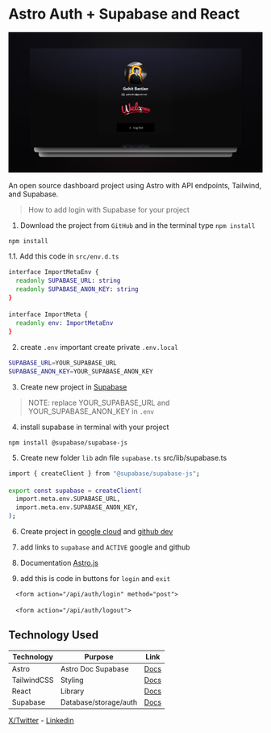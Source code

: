 # Astro Auth + Supabase and React 

<img width="1424" src="public/images/github/screenshot.jpg">

An open source dashboard project using Astro with API endpoints, Tailwind, and Supabase.

> How to add login with Supabase for your project

1. Download the project from `GitHub` and in the terminal type `npm install` 
```
npm install
```

1.1. Add this code in `src/env.d.ts`
```sh
interface ImportMetaEnv {
  readonly SUPABASE_URL: string
  readonly SUPABASE_ANON_KEY: string
}

interface ImportMeta {
  readonly env: ImportMetaEnv
}
```

2. create `.env` important create private `.env.local` 
```sh
SUPABASE_URL=YOUR_SUPABASE_URL
SUPABASE_ANON_KEY=YOUR_SUPABASE_ANON_KEY
```

3. Create new project in [Supabase](https://supabase.com/dashboard/sign-in?returnTo=%2Fprojects)
> NOTE: replace YOUR_SUPABASE_URL and YOUR_SUPABASE_ANON_KEY in `.env`

4. install supabase in terminal with your project 
```
npm install @supabase/supabase-js
```

5. Create new folder `lib` adn file `supabase.ts` src/lib/supabase.ts
```sh
import { createClient } from "@supabase/supabase-js";

export const supabase = createClient(
  import.meta.env.SUPABASE_URL,
  import.meta.env.SUPABASE_ANON_KEY,
);
```
6. Create project in [google cloud](https://cloud.google.com/) and [github dev](https://github.com/bastndev)

7. add links to `supabase` and `ACTIVE` google and github 

8. Documentation [Astro.js](https://docs.astro.build/en/guides/backend/supabase/)

9. add this is code in buttons for `login` and `exit`
```
  <form action="/api/auth/login" method="post">

  <form action="/api/auth/logout">
```


## Technology Used

| Technology  | Purpose               | Link                                                 |
|-------------|-----------------------|------------------------------------------------------|
| Astro       | Astro Doc Supabase    | [Docs](https://docs.astro.build/en/getting-started/) |
| TailwindCSS | Styling               | [Docs](https://tailwindcss.com/)                     |
| React       | Library               | [Docs](https://react.dev/)                           |
| Supabase    | Database/storage/auth | [Docs](https://supabase.com/)                        |

[X/Twitter](https://twitter.com/bastndev) - [Linkedin](https://www.linkedin.com/in/bastndev/)
